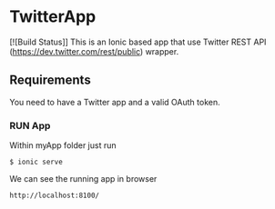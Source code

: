 # TwitterApp

[![Build Status]]
This is an Ionic based app that use Twitter REST API (https://dev.twitter.com/rest/public) wrapper. 


## Requirements

You need to have a Twitter app and a valid OAuth token.


### RUN App

Within myApp folder just run 

    $ ionic serve


We can see the running app in browser 
	
    http://localhost:8100/
